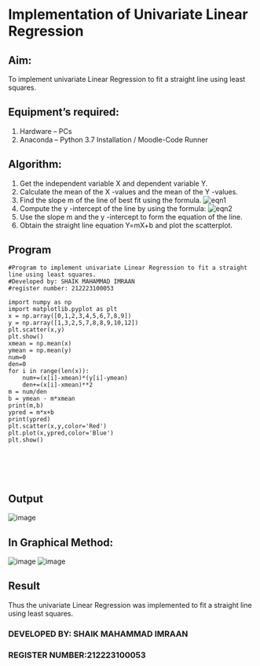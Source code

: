 # Implementation of Univariate Linear Regression
## Aim:
To implement univariate Linear Regression to fit a straight line using least squares.
## Equipment’s required:
1.	Hardware – PCs
2.	Anaconda – Python 3.7 Installation / Moodle-Code Runner
## Algorithm:
1.	Get the independent variable X and dependent variable Y.
2.	Calculate the mean of the X -values and the mean of the Y -values.
3.	Find the slope m of the line of best fit using the formula.
 ![eqn1](./eq1.jpg)
4.	Compute the y -intercept of the line by using the formula:
![eqn2](./eq2.jpg)  
5.	Use the slope m and the y -intercept to form the equation of the line.
6.	Obtain the straight line equation Y=mX+b and plot the scatterplot.
## Program
```
#Program to implement univariate Linear Regression to fit a straight line using least squares.
#Developed by: SHAIK MAHAMMAD IMRAAN
#register number: 212223100053

import numpy as np 
import matplotlib.pyplot as plt
x = np.array([0,1,2,3,4,5,6,7,8,9])
y = np.array([1,3,2,5,7,8,8,9,10,12])
plt.scatter(x,y)
plt.show()
xmean = np.mean(x)
ymean = np.mean(y)
num=0
den=0
for i in range(len(x)):
    num+=(x[i]-xmean)*(y[i]-ymean)
    den+=(x[i]-xmean)**2
m = num/den
b = ymean - m*xmean
print(m,b)
ypred = m*x+b
print(ypred)
plt.scatter(x,y,color='Red')
plt.plot(x,ypred,color='Blue')
plt.show()






```
## Output
![image](https://github.com/IMRAAN2005/Univariate-Linear-Regression/assets/149347407/006cc9e7-39cd-4047-93ee-9c01543a439d)


## In Graphical Method:
![image](https://github.com/IMRAAN2005/Univariate-Linear-Regression/assets/149347407/a10ce6ee-5d82-4bd6-a988-e2022bd854f1)
![image](https://github.com/IMRAAN2005/Univariate-Linear-Regression/assets/149347407/2eaf3da2-4abd-4c37-9526-0f44dcc42e63)


## Result
Thus the univariate Linear Regression was implemented to fit a straight line using least squares.
### DEVELOPED BY: SHAIK MAHAMMAD IMRAAN
### REGISTER NUMBER:212223100053

